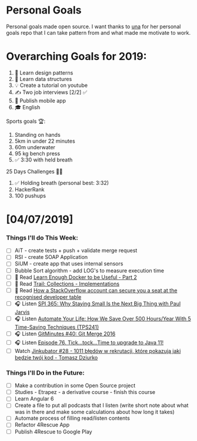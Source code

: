 Personal Goals
==============

Personal goals made open source. I want thanks to [una](https://github.com/una/personal-goals) for her personal goals repo that I can take pattern from and what made me motivate to work. 


# Overarching Goals for 2019:
1. 💚 Learn design patterns
2. 💙 Learn data structures
3. 💡 Create a tutorial on youtube
4. ✍️ Two job interviews [2/2] ✅
5. 📱 Publish mobile app
6. 🎓 English

Sports goals 🏆:
1. Standing on hands
2. 5km in under 22 minutes
3. 60m underwater
4. 95 kg bench press
5. ✅ 3:30 with held breath

25 Days Challenges 💪💪
1. ✅ Holding breath (personal best: 3:32)
2. HackerRank
3. 100 pushups

# [04/07/2019]

### Things I'll do This Week:

- [ ] AiT - create tests + push + validate merge request
- [ ] RSI - create SOAP Application
- [ ] SiUM - create app that uses internal sensors
- [ ] Bubble Sort algorithm - add LOG's to measure execution time
- [ ] 📗 Read [Learn Enough Docker to be Useful - Part 2](https://towardsdatascience.com/learn-enough-docker-to-be-useful-1c40ea269fa8)
- [ ] 📗 Read [Trail: Collections - Implementations](https://docs.oracle.com/javase/tutorial/collections/implementations/index.html)
- [ ] 📗 Read [How a StackOverflow account can secure you a seat at the recognised developer table](https://medium.freecodecamp.org/how-a-stackoverflow-account-can-secure-you-a-seat-at-the-recognised-developer-table-cc782e1c84de)
- [ ] 🎧 Listen [SPI 365: Why Staying Small Is the Next Big Thing with Paul Jarvis](https://www.smartpassiveincome.com/podcasts/why-staying-small-is-the-next-big-thing-with-paul-jarvis/)
- [ ] 🎧 Listen [Automate Your Life: How We Save Over 500 Hours/Year With 5 Time-Saving Techniques (TPS241)](http://www.asianefficiency.com/podcast/241-automate-your-life/)
- [ ] 🎧 Listen [GitMinutes #40: Git Merge 2016](http://episodes.gitminutes.com/2016/04/gitminutes-40-git-merge-2016.html)
- [ ] 🎧 Listen [Episode 76. Tick…tock…Time to upgrade to Java 11!](https://www.javapubhouse.com/2018/10/episode-76-ticktocktime-to-upgrade-to.html)
- [ ] Watch [Jinkubator #28 - 1011 błędów w rekrutacji, które pokazują jaki będzie twój kod - Tomasz Dziurko](https://www.youtube.com/watch?v=rEPaWhyKzcc)

### Things I'll Do in the Future:

- [ ] Make a contribution in some Open Source project
- [ ] Studies - Etrapez - a derivative course - finish this course
- [ ] Learn Angular 6
- [ ] Create a file to put all podcasts that I listen (write short note about what was in there and make some calculations about how long it takes)
- [ ] Automate process of filling read/listen contents
- [ ] Refactor 4Rescue App
- [ ] Publish 4Rescue to Google Play
